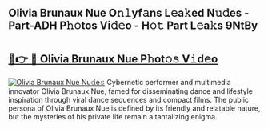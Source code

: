 ## Olivia Brunaux Nue O𝚗𝚕yf𝚊ns L𝚎a𝚔ed N𝚞𝚍es - Part-ADH P𝚑𝚘tos Vi𝚍𝚎o - H𝚘𝚝 Part L𝚎a𝚔s 9NtBy

# <h2><a href="http://kfaitrb.oniu.top/?m=Olivia+Brunaux+Nue">🔗👉 🔴 Olivia Brunaux Nue P𝚑ot𝚘𝚜 V𝚒d𝚎o</a></h2>

[![Olivia Brunaux Nue Nu𝚍e𝚜](https://i.imgur.com/0qMVB7G.gif)](http://kfaitrb.oniu.top/?m=Olivia+Brunaux+Nue)
Cybernetic performer and multimedia innovator Olivia Brunaux Nue, famed for disseminating dance and lifestyle inspiration through viral dance sequences and compact films. The public persona of Olivia Brunaux Nue is defined by its friendly and relatable nature, but the mysteries of his private life remain a tantalizing enigma.  
